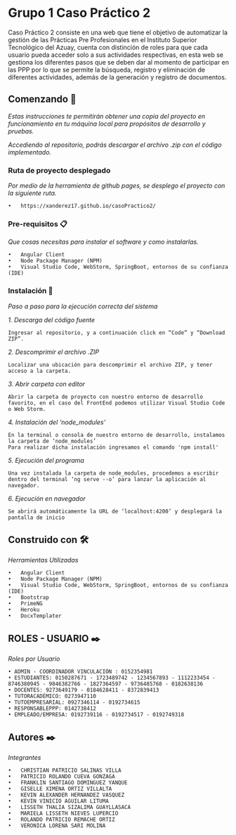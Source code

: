 # Grupo 1 Caso Práctico 2


Caso Práctico 2 consiste en una web que tiene el objetivo de automatizar la gestión de las Prácticas Pre Profesionales en el Instituto Superior Tecnológico del Azuay,
cuenta con distinción de roles para que cada usuario pueda acceder solo a sus actividades respectivas, en esta web se gestiona los diferentes pasos que se deben dar
al momento de participar en las PPP por lo que se permite la búsqueda, registro y eliminación de diferentes actividades, además de la generación y registro de documentos.
 
## Comenzando 🚀

_Estas instrucciones te permitirán obtener una copia del proyecto en funcionamiento en tu máquina local para propósitos de desarrollo y pruebas._

_Accediendo al repositorio, podrás descargar el archivo .zip con el código implementado._

### Ruta de proyecto desplegado

_Por medio de la herramienta de github pages, se desplego el proyecto con la siguiente ruta._

```
•	https://xanderez17.github.io/casoPractico2/
```

### Pre-requisitos 📋

_Que cosas necesitas para instalar el software y como instalarlas._

```
•	Angular Client
•	Node Package Manager (NPM)
•	Visual Studio Code, WebStorm, SpringBoot, entornos de su confianza (IDE)
```

### Instalación 🔧

_Paso a paso para la ejecución correcta del sistema_

_1. Descarga del código fuente_

```
Ingresar al repositorio, y a continuación click en “Code” y “Download ZIP”.
```

_2. Descomprimir el archivo .ZIP_

```
Localizar una ubicación para descomprimir el archivo ZIP, y tener acceso a la carpeta.
```

_3. Abrir carpeta con editor_

```
Abrir la carpeta de proyecto con nuestro entorno de desarrollo favorito, en el caso del FrontEnd podemos utilizar Visual Studio Code o Web Storm.
```





_4. Instalación del ‘node_modules’_

```
En la terminal o consola de nuestro entorno de desarrollo, instalamos la carpeta de ‘node_modules’
Para realizar dicha instalación ingresamos el comando 'npm install'
```

_5. Ejecución del programa_

```
Una vez instalada la carpeta de node_modules, procedemos a escribir dentro del terminal ‘ng serve --o’ para lanzar la aplicación al navegador.
```

_6. Ejecución en navegador_
```
Se abrirá automáticamente la URL de ‘localhost:4200’ y desplegará la pantalla de inicio
```


## Construido con 🛠️

_Herramientas Utilizadas_

```
•	Angular Client
•	Node Package Manager (NPM)
•	Visual Studio Code, WebStorm, SpringBoot, entornos de su confianza (IDE)
•	Bootstrap
•	PrimeNG
•	Heroku
•	DocxTemplater
```

## ROLES - USUARIO ✒️
_Roles por Usuario_
```
• ADMIN - COORDINADOR VINCULACIÓN : 0152354981
• ESTUDIANTES: 0150287671 - 1723489742 - 1234567893 - 1112233454 - 8746380945 - 9846382766 - 1827364597 - 9736485768 - 0182638136
• DOCENTES: 9273649179 - 0184628411 - 8372839413
• TUTORACADÉMICO: 0273947110
• TUTOEMPRESARIAL: 0927346114 - 0192734615
• RESPONSABLEPPP: 0142738412
• EMPLEADO/EMPRESA: 0192739116 - 0192734517 - 0192749318
```

## Autores ✒️

_Integrantes_


```
•	CHRISTIAN PATRICIO SALINAS VILLA
•	PATRICIO ROLANDO CUEVA GONZAGA 
•	FRANKLIN SANTIAGO DOMINGUEZ YANQUE
•	GISELLE XIMENA ORTIZ VILLALTA
•	KEVIN ALEXANDER HERNANDEZ VASQUEZ
•	KEVIN VINICIO AGUILAR LITUMA
•	LISSETH THALIA SIZALIMA GUAYLLASACA
•	MARIELA LISSETH NIEVES LUPERCIO
•	ROLANDO PATRICIO REMACHE ORTIZ
•	VERONICA LORENA SARI MOLINA

```

